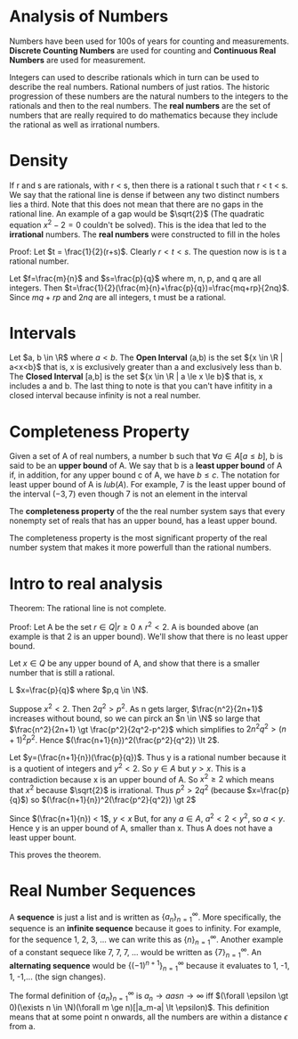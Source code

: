 # Analysis of Numbers

Numbers have been used for 100s of years for counting and measurements. **Discrete Counting Numbers** are used for counting and **Continuous Real Numbers** are used for measurement. 

Integers can used to describe rationals which in turn can be used to describe the real numbers. Rational numbers of just ratios. The historic progression of these numbers are the natural numbers to the integers to the rationals and then to the real numbers. The **real numbers** are the set of numbers that are really required to do mathematics because they include the rational as well as irrational numbers.

# Density

If r and s are rationals, with r < s, then there is a rational t such that r < t < s. We say that the rational line is dense if between any two distinct numbers lies a third. Note that this does not mean that there are no gaps in the rational line. An example of a gap would be $\sqrt{2}$ (The quadratic equation $x^2-2=0$ couldn't be solved). This is the idea that led to the **irrational** numbers. The **real numbers** were constructed to fill in the holes

Proof: Let $t = \frac{1}{2}(r+s)$. Clearly $r < t < s$. The question now is is t a rational number.

Let $f=\frac{m}{n}$ and $s=\frac{p}{q}$ where m, n, p, and q are all integers. Then $t=\frac{1}{2}(\frac{m}{n}+\frac{p}{q})=\frac{mq+rp}{2nq}$. Since $mq+rp$ and $2nq$ are all integers, t must be a rational.

# Intervals

Let $a, b \in \R$ where $a < b$. The **Open Interval** (a,b) is the set ${x \in \R | a<x<b}$ that is, x is exclusively greater than a and exclusively less than b. The **Closed Interval** [a,b] is the set ${x \in \R | a \le x \le b}$ that is, x includes a and b. The last thing to note is that you can't have infitity in a closed interval because infinity is not a real number.

# Completeness Property

Given a set of A of real numbers, a number b such that $\forall a \in A[a \le b]$, b is said to be an **upper bound** of A. We say that b is a **least upper bound** of A if, in addition, for any upper bound c of A, we have $b \le c$. The notation for least upper bound of A is $lub(A)$. For example, 7 is the least upper bound of the interval $(-3,7)$ even though 7 is not an element in the interval

The **completeness property** of the the real number system says that every nonempty set of reals that has an upper bound, has a least upper bound.

The completeness property is the most significant property of the real number system that makes it more powerfull than the rational numbers.

# Intro to real analysis

Theorem: The rational line is not complete. 

Proof: Let A be the set $r \in  Q| r \ge 0 \land r^2 < 2$. A is bounded above (an example is that 2 is an upper bound). We'll show that there is no least upper bound.

Let $x \in Q$ be any upper bound of A, and show that there is a smaller number that is still a rational.

L $x=\frac{p}{q}$ where $p,q \in \N$.

Suppose $x^2 < 2$. Then $2q^2 > p^2$. As n gets larger, $\frac{n^2}{2n+1}$ increases without bound, so we can pirck an $n \in \N$ so large that $\frac{n^2}{2n+1} \gt \frac{p^2}{2q^2-p^2}$ which simplifies to $2n^2q^2 \gt (n+1)^2p^2$. Hence $(\frac{n+1}{n})^2(\frac{p^2}{q^2}) \lt 2$. 

Let $y=(\frac{n+1}{n})(\frac{p}{q})$. Thus y is a rational number because it is a quotient of integers and $y^2 \lt 2$. So $y \in A$ but $y \gt x$. This is a contradiction because x is an upper bound of A. So $x^2 \ge 2$ which means that $x^2$ because $\sqrt{2}$ is irrational. Thus $p^2 \gt 2q^2$ (because $x=\frac{p}{q}$) so $(\frac{n+1}{n})^2(\frac{p^2}{q^2}) \gt 2$

Since $(\frac{n+1}{n}) < 1$, $y \lt x$ But, for any $a \in A$, $a^2 \lt 2 \lt y^2$, so $a \lt y$. Hence y is an upper bound of A, smaller than x. Thus A does not have a least upper bount.

This proves the theorem.

# Real Number Sequences

A **sequence** is just a list and is written as $\{a_n\}_{n=1}^{\infty}$. More specifically, the sequence is an **infinite sequence** because it goes to infinity. For example, for the sequence 1, 2, 3, ... we can write this as $\{n\}_{n=1}^{\infty}$. Another example of a constant sequece like 7, 7, 7, ... would be written as $\{7\}_{n=1}^{\infty}$. An **alternating sequence** would be $\{(-1)^{n+1}\}_{n=1}^{\infty}$ because it evaluates to 1, -1, 1, -1,... (the sign changes).

The formal definition of $\{a_n\}_{n=1}^{\infty}$ is $a_n \rightarrow a as n \rightarrow \infty$ iff $(\forall \epsilon \gt 0)(\exists n \in \N)(\forall m \ge n)[|a_m-a| \lt \epsilon)$. This definition means that at some point n onwards, all the numbers are within a distance $\epsilon$ from a.

